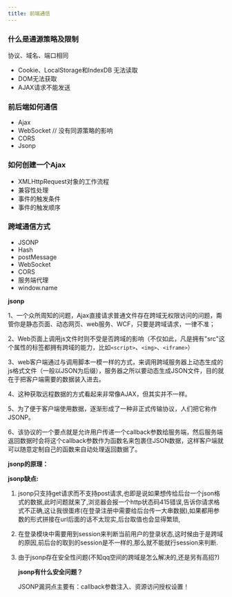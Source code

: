 ```yaml
---
title: 前端通信
---
```




### 什么是通源策略及限制

协议、域名、端口相同

- Cookie、LocalStorage和IndexDB 无法读取
- DOM无法获取
- AJAX请求不能发送



### 前后端如何通信

- Ajax
- WebSocket  // 没有同源策略的影响
- CORS
- Jsonp



### 如何创建一个Ajax

- XMLHttpRequest对象的工作流程
- 兼容性处理
- 事件的触发条件
- 事件的触发顺序



### 跨域通信方式

- JSONP
- Hash
- postMessage
- WebSocket
- CORS
- 服务端代理
- window.name



**jsonp**

1、一个众所周知的问题，Ajax直接请求普通文件存在跨域无权限访问的问题，甭管你是静态页面、动态网页、web服务、WCF，只要是跨域请求，一律不准；

2、Web页面上调用js文件时则不受是否跨域的影响（不仅如此，凡是拥有"src"这个属性的标签都拥有跨域的能力，比如`<script>`、`<img>`、`<iframe>`）

3、web客户端通过与调用脚本一模一样的方式，来调用跨域服务器上动态生成的js格式文件（一般以JSON为后缀），服务器之所以要动态生成JSON文件，目的就在于把客户端需要的数据装入进去。

4、这种获取远程数据的方式看起来非常像AJAX，但其实并不一样。

5、为了便于客户端使用数据，逐渐形成了一种非正式传输协议，人们把它称作JSONP。

6、该协议的一个要点就是允许用户传递一个callback参数给服务端，然后服务端返回数据时会将这个callback参数作为函数名来包裹住JSON数据，这样客户端就可以随意定制自己的函数来自动处理返回数据了。

**jsonp的原理：**

**jsonp缺点:**

1. jsonp只支持get请求而不支持post请求,也即是说如果想传给后台一个json格式的数据,此时问题就来了,浏览器会报一个http状态码415错误,告诉你请求格式不正确,这让我很蛋疼(在登录注册中需要给后台传一大串数据),如果都用参数的形式拼接在url后面的话不太现实,后台取值也会显得繁琐,

2. 在登录模块中需要用到session来判断当前用户的登录状态,这时候由于是跨域的原因,前后台的取到的session是不一样的,那么就不能就行session来判断.

3. 由于jsonp存在安全性问题(不知qq空间的跨域是怎么解决的,还是另有高招?) 

   **jsonp有什么安全问题？**

   JSONP漏洞点主要有：callback参数注入、资源访问授权设置！